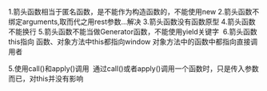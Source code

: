 1.箭头函数相当于匿名函数，是不能作为构造函数的，不能使用new
2.箭头函数不绑定arguments,取而代之用rest参数…解决
3.箭头函数没有函数原型
4.箭头函数不能换行
5.箭头函数不能当做Generator函数，不能使用yield关键字 
6.箭头函数this指向
    函数、对象方法中this都指向window  对象方法中的函数中都指向直接调用者

5.使用call()和apply()调用 
    通过call()或者apply()调用一个函数时，只是传入参数而已，对this并没有影响


